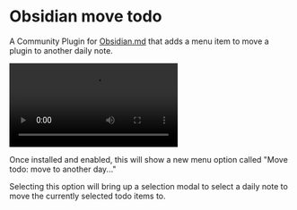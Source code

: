 # Obsidian move todo

A Community Plugin for [Obsidian.md](https://obsidian.md) that adds a menu item to move a plugin to another daily note.

![Demo video](.github/demo.mp4)

Once installed and enabled, this will show a new menu option called "Move todo: move to another day..."

Selecting this option will bring up a selection modal to select a daily note to move the currently selected todo items to.